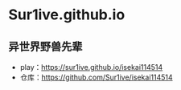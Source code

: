 # Sur1ive.github.io

## 异世界野兽先辈
- play：https://sur1ive.github.io/isekai114514
- 仓库：https://github.com/Sur1ive/isekai114514
